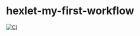 # hexlet-my-first-workflow
[![CI](https://github.com/zhedevops/hexlet-my-first-workflow/actions/workflows/blank.yml/badge.svg)](https://github.com/zhedevops/hexlet-my-first-workflow/actions/workflows/blank.yml)
